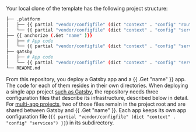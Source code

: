 Your local clone of the template has the following project structure:

```bash
├── .platform
│   ├── {{ partial "vendor/configfile" (dict "context" . "config" "routes") }}
│   └── {{ partial "vendor/configfile" (dict "context" . "config" "services") }}
├── {{ anchorize (.Get "name" )}}
│   ├── # App code
│   └── {{ partial "vendor/configfile" (dict "context" . "config" "services") }}
├── gatsby
│   ├── # App code
│   └── {{ partial "vendor/configfile" (dict "context" . "config" "services") }}
└── README.md
```

From this repository, you deploy a Gatsby app and a {{ .Get "name" }} app.
The code for each of them resides in their own directories.
When deploying a single app project [such as Gatsby](/guides/gatsby/deploy.html),
the repository needs three configuration files that describe its infrastructure, described below in detail.
For [multi-app projects](/create-apps/multi-app/_index.md),
two of those files remain in the project root and are shared between Gatsby and {{ .Get "name" }}.
Each app keeps its own app configuration file (`{{ partial "vendor/configfile" (dict "context" . "config" "services") }}`) in its subdirectory.

